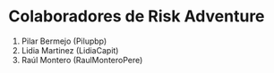 # Colaboradores de Risk Adventure

1. Pilar Bermejo (Pilupbp)
2. Lidia Martinez (LidiaCapit)
3. Raúl Montero (RaulMonteroPere)